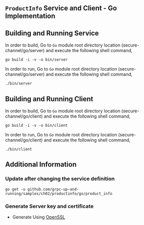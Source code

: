 ## `ProductInfo` Service and Client - Go Implementation

## Building and Running Service

In order to build, Go to `Go` module root directory location (secure-channel/go/server) and execute the following
shell command,

```
go build -i -v -o bin/server
```

In order to run, Go to `Go` module root directory location (secure-channel/go/server) and execute the following
shell command,

```
./bin/server
```

## Building and Running Client

In order to build, Go to `Go` module root directory location (secure-channel/go/client) and execute the following
shell command,

```
go build -i -v -o bin/client
```

In order to run, Go to `Go` module root directory location (secure-channel/go/client) and execute the following
shell command,

```
./bin/client
```

## Additional Information

### Update after changing the service definition

```shell script
go get -u github.com/grpc-up-and-running/samples/ch02/productinfo/go/product_info
```

### Generate Server key and certificate

- Generate Using [OpenSSL](../certs/README.md)
